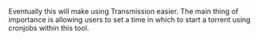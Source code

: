 Eventually this will make using Transmission easier. The main thing of importance is allowing users to set a time in which to start a torrent using cronjobs within this tool.
